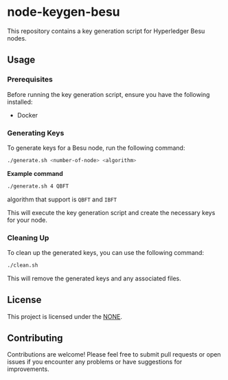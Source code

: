 # node-keygen-besu

This repository contains a key generation script for Hyperledger Besu nodes.

## Usage

### Prerequisites

Before running the key generation script, ensure you have the following installed:

- Docker

### Generating Keys

To generate keys for a Besu node, run the following command:

```bash
./generate.sh <number-of-node> <algorithm>
```

**Example command**
```bash
./generate.sh 4 QBFT
```

algorithm that support is `QBFT` and `IBFT`

This will execute the key generation script and create the necessary keys for your node.

### Cleaning Up

To clean up the generated keys, you can use the following command:

```bash
./clean.sh
```

This will remove the generated keys and any associated files.

## License

This project is licensed under the [NONE](LICENSE).

## Contributing

Contributions are welcome! Please feel free to submit pull requests or open issues if you encounter any problems or have suggestions for improvements.